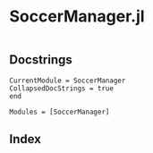 # SoccerManager.jl
```@contents
```

## Docstrings
```@meta
CurrentModule = SoccerManager
CollapsedDocStrings = true
end
```

```@autodocs
Modules = [SoccerManager]
```

## Index
```@index
```
